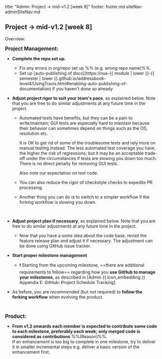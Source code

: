 <frontmatter>
title: "Admin: Project → mid-v1.2 [week 8]"
footer: footer.md
siteNav: adminSiteNav.md
</frontmatter>

<link rel="stylesheet" href="../css/main.css">
<link rel="stylesheet" href="../css/admin.css">

<include src="../common/header.md" />

<div class="website-content" id="main">

<div id="title">

## Project → mid-v1.2 [week 8]
</div>
<div id="body">

<tip-box>

Overview: <include src="project-timeline.md#mid-v12-overview" inline />
</tip-box>

<div id="product">

**<big>Project Management:</big>**

* **Complete the repo set up.**
  * Fix any errors in org/repo set up %%&nbsp;(e.g. wrong repo name)%%.
  * Set up [auto-publishing of docs](https://nus-{{ module | lower }}-{{ semester | lower }}.github.io/addressbook-level4/UsingTravis.html#enabling-auto-publishing-of-documentation) if you haven't done so already

* **Adjust project rigor to suit your team's pace**, as explained below. Note that you are free to do similar adjustments at any future time in the project.

  * Automated tests have benefits, but they can be a pain to write/maintain; GUI tests are especially hard to maintain because their behavior can sometimes depend on things such as the OS, resolution etc.
  
    It is OK to get rid of some of the troublesome tests and rely more on manual testing instead. The less automated test coverage you have, the higher the risk of regressions; but it may be an acceptable trade-off under the circumstances if tests are slowing you down too much. There is no direct penalty for removing GUI tests.
  
    Also note <trigger trigger="click" for="modal:v12-testingExpectations">our expectation on test code</trigger>. 
    
  * You can also reduce the rigor of checkstyle checks to expedite PR processing.
  * Another thing you can do is to switch to a simpler workflow if the forking workflow is slowing you down. 

<modal title="Admin {{ icon_embedding }} Project Asessement → Expectation on testing" id="modal:v12-testingExpectations">
  <include src="project-testing.fr#expectations"/>
</modal>


* **Adjust project plan if necessary**, as explained below. Note that you are free to do similar adjustments at any future time in the project.
  * Now that you have a some idea about the code base, revisit the feature release plan and adjust it if necessary. The adjustment can be done using GitHub issue tracker. 

* **Start proper milestone management**

  * :exclamation: Starting from the upcoming milestone, ==there are additional requirements to follow== regarding how you **use GitHub to manage your milestones**, as described in <trigger trigger="click" for="modal:v12-projectTracking">[Admin {{ icon_embedding }} Appendix E: GitHub: Project Schedule Tracking]</trigger>.

* As before, you are _recommended_ (but not required) to **follow the forking workflow** when evolving the product.

<modal large title="Admin {{ icon_embedding }} Appendix E: Github: Project Schedule Tracking" id="modal:v12-projectTracking">
  <include src="appendixE-gitHub.md#project-schedule-tracking"/>
</modal>

**<big>Product:</big>**

* **From v1.2 onwards each member is expected to contribute <tooltip content="the amount of code does not matter; even small contributions are acceptable">some</tooltip> code to each <tooltip content="v1.3, v1.4"> milestone</tooltip>, preferably each week; only merged code is considered as contributions** %%<popover content="The ability to deliver code incrementally is an important LO of this module because incremental delivery improves the _visibility_ of your work.">(Reason)</popover>%%. <br>
 If an enhancement is too big to complete in one milestone, try to deliver it in smaller incremental steps e.g. deliver a basic version of the enhancement first. 


</div>

</div>

</div>